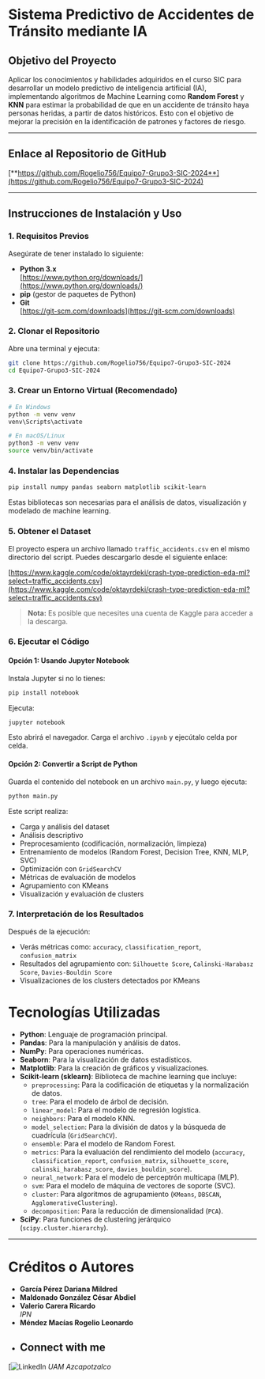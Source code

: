 # Sistema Predictivo de Accidentes de Tránsito mediante IA

## Objetivo del Proyecto

Aplicar los conocimientos y habilidades adquiridos en el curso SIC para desarrollar un modelo predictivo de inteligencia artificial (IA), implementando algoritmos de Machine Learning como **Random Forest** y **KNN** para estimar la probabilidad de que en un accidente de tránsito haya personas heridas, a partir de datos históricos. Esto con el objetivo de mejorar la precisión en la identificación de patrones y factores de riesgo.

---

## Enlace al Repositorio de GitHub

[**https://github.com/Rogelio756/Equipo7-Grupo3-SIC-2024**](https://github.com/Rogelio756/Equipo7-Grupo3-SIC-2024)

---

## Instrucciones de Instalación y Uso



### 1. Requisitos Previos

Asegúrate de tener instalado lo siguiente:

- **Python 3.x**  
  [https://www.python.org/downloads/](https://www.python.org/downloads/)
- **pip** (gestor de paquetes de Python)
- **Git**  
  [https://git-scm.com/downloads](https://git-scm.com/downloads)

### 2. Clonar el Repositorio

Abre una terminal y ejecuta:

```bash
git clone https://github.com/Rogelio756/Equipo7-Grupo3-SIC-2024
cd Equipo7-Grupo3-SIC-2024
```

### 3. Crear un Entorno Virtual (Recomendado)

```bash
# En Windows
python -m venv venv
venv\Scripts\activate

# En macOS/Linux
python3 -m venv venv
source venv/bin/activate
```

### 4. Instalar las Dependencias

```bash
pip install numpy pandas seaborn matplotlib scikit-learn
```

Estas bibliotecas son necesarias para el análisis de datos, visualización y modelado de machine learning.

### 5. Obtener el Dataset

El proyecto espera un archivo llamado `traffic_accidents.csv` en el mismo directorio del script. Puedes descargarlo desde el siguiente enlace:

[https://www.kaggle.com/code/oktayrdeki/crash-type-prediction-eda-ml?select=traffic_accidents.csv](https://www.kaggle.com/code/oktayrdeki/crash-type-prediction-eda-ml?select=traffic_accidents.csv)

> **Nota:** Es posible que necesites una cuenta de Kaggle para acceder a la descarga.

### 6. Ejecutar el Código

#### Opción 1: Usando Jupyter Notebook

Instala Jupyter si no lo tienes:

```bash
pip install notebook
```

Ejecuta:

```bash
jupyter notebook
```

Esto abrirá el navegador. Carga el archivo `.ipynb` y ejecútalo celda por celda.

#### Opción 2: Convertir a Script de Python

Guarda el contenido del notebook en un archivo `main.py`, y luego ejecuta:

```bash
python main.py
```

Este script realiza:

- Carga y análisis del dataset
- Análisis descriptivo
- Preprocesamiento (codificación, normalización, limpieza)
- Entrenamiento de modelos (Random Forest, Decision Tree, KNN, MLP, SVC)
- Optimización con `GridSearchCV`
- Métricas de evaluación de modelos
- Agrupamiento con KMeans
- Visualización y evaluación de clusters

### 7. Interpretación de los Resultados

Después de la ejecución:

- Verás métricas como: `accuracy`, `classification_report`, `confusion_matrix`
- Resultados del agrupamiento con: `Silhouette Score`, `Calinski-Harabasz Score`, `Davies-Bouldin Score`
- Visualizaciones de los clusters detectados por KMeans

# Tecnologías Utilizadas

- **Python**: Lenguaje de programación principal.  
- **Pandas**: Para la manipulación y análisis de datos.  
- **NumPy**: Para operaciones numéricas.  
- **Seaborn**: Para la visualización de datos estadísticos.  
- **Matplotlib**: Para la creación de gráficos y visualizaciones.  
- **Scikit-learn (sklearn)**: Biblioteca de machine learning que incluye:
  - `preprocessing`: Para la codificación de etiquetas y la normalización de datos.
  - `tree`: Para el modelo de árbol de decisión.
  - `linear_model`: Para el modelo de regresión logística.
  - `neighbors`: Para el modelo KNN.
  - `model_selection`: Para la división de datos y la búsqueda de cuadrícula (`GridSearchCV`).
  - `ensemble`: Para el modelo de Random Forest.
  - `metrics`: Para la evaluación del rendimiento del modelo (`accuracy`, `classification_report`, `confusion_matrix`, `silhouette_score`, `calinski_harabasz_score`, `davies_bouldin_score`).
  - `neural_network`: Para el modelo de perceptrón multicapa (MLP).
  - `svm`: Para el modelo de máquina de vectores de soporte (SVC).
  - `cluster`: Para algoritmos de agrupamiento (`KMeans`, `DBSCAN`, `AgglomerativeClustering`).
  - `decomposition`: Para la reducción de dimensionalidad (`PCA`).
- **SciPy**: Para funciones de clustering jerárquico (`scipy.cluster.hierarchy`).

---

# Créditos o Autores

- **García Pérez Dariana Mildred**  
- **Maldonado González César Abdiel**  
- **Valerio Carera Ricardo**  
  *IPN*  
- **Méndez Macías Rogelio Leonardo**
- ## Connect with me
[![LinkedIn](https://www.linkedin.com/in/rogelio-leonardo-mendez-macias-6286851ab/)
  *UAM Azcapotzalco*

